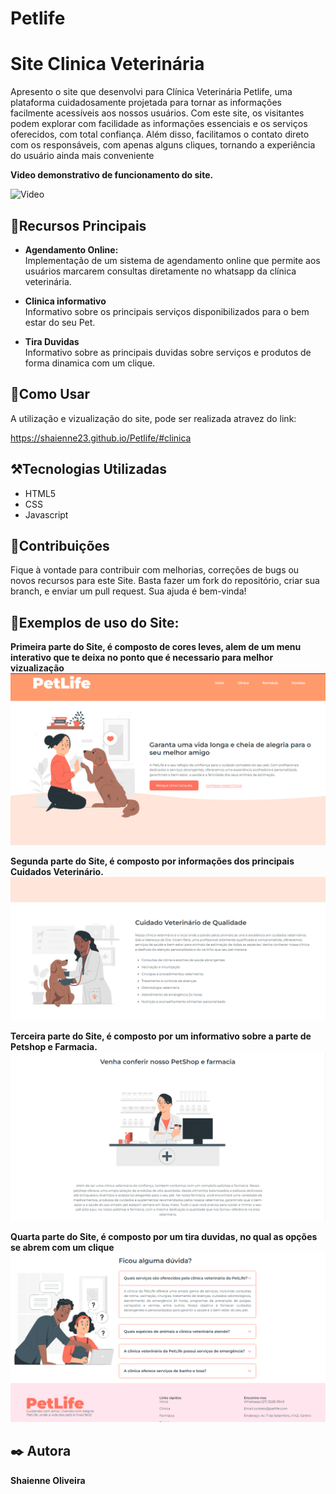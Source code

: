 # Petlife
# Site Clinica Veterinária

Apresento o site que desenvolvi para  Clínica Veterinária Petlife, uma plataforma cuidadosamente projetada para tornar as informações facilmente acessíveis aos nossos usuários. Com este site, os visitantes podem explorar com facilidade as informações essenciais e os serviços oferecidos, com total confiança. Além disso, facilitamos o contato direto com os responsáveis, com apenas alguns cliques, tornando a experiência do usuário ainda mais conveniente

**Video demonstrativo de funcionamento do site.**<br>

 ![Video](https://github.com/shaienne23/Petlife/blob/main/imagem/Site%20Petlife.gif)

## :closed_book:Recursos Principais

- **Agendamento Online:** <br>
Implementação de um sistema de agendamento online que permite aos usuários marcarem consultas diretamente no whatsapp da clínica veterinária.

- **Clinica informativo** <br>
Informativo sobre os principais serviços disponibilizados para o bem estar do seu Pet.

- **Tira Duvidas** <br>
Informativo sobre as principais duvidas sobre serviços e produtos de forma dinamica com um clique.



## :mag_right:Como Usar

A utilização e vizualização do site, pode ser realizada atravez do link:<br>

<a href="https://shaienne23.github.io/Petlife/#clinica" target="_blank">https://shaienne23.github.io/Petlife/#clinica</a>
## :hammer_and_pick:Tecnologias Utilizadas

- HTML5
- CSS
- Javascript

## :pushpin:Contribuições

Fique à vontade para contribuir com melhorias, correções de bugs ou novos recursos para este Site. Basta fazer um fork do repositório, criar sua branch, e enviar um pull request. Sua ajuda é bem-vinda!

## :pushpin:Exemplos de uso do Site:

**Primeira parte do Site, é composto de cores leves, alem de um menu interativo que te deixa no ponto que é necessario para melhor vizualização**
![Primeira parte Site](https://github.com/shaienne23/Petlife/blob/main/imagem/siteImagem01.PNG)

**Segunda parte do Site, é composto por informações dos principais Cuidados Veterinário.**
![Segunda parte do site](https://github.com/shaienne23/Petlife/blob/main/imagem/siteImagem02.PNG)

**Terceira parte do Site, é composto por um informativo sobre a parte de Petshop e Farmacia.**
![Terceira parte site](https://github.com/shaienne23/Petlife/blob/main/imagem/siteImagem03.PNG)

**Quarta parte do Site, é composto por um tira duvidas, no qual as opções se abrem com um clique**
![Quarta parte site](https://github.com/shaienne23/Petlife/blob/main/imagem/siteImagem04.PNG)



<h2>✒️ Autora</h2>
<strong>Shaienne Oliveira</strong>
